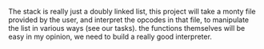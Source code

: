 The stack is really just a doubly linked list, this project will take a monty file provided by the user, and interpret the opcodes in that file, to manipulate the list in various ways (see our tasks). the functions themselves will be easy in my opinion, we need to build a really good interpreter. 